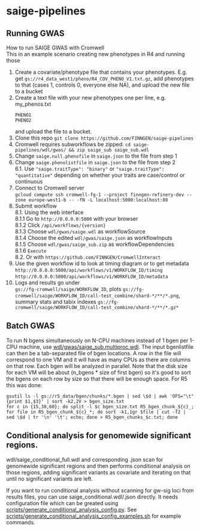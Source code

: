 # saige-pipelines

## Running GWAS

How to run SAIGE GWAS with Cromwell  
This in an example scenario creating new phenotypes in R4 and running those

1. Create a covariate/phenotype file that contains your phenotypes. E.g. get `gs://r4_data_west1/pheno/R4_COV_PHENO_V1.txt.gz`, add phenotypes to that (cases 1, controls 0, everyone else NA), and upload the new file to a bucket
2. Create a text file with your new phenotypes one per line, e.g.  
    my_phenos.txt
    ```
    PHENO1
    PHENO2
    ```
    and upload the file to a bucket.
3. Clone this repo `git clone https://github.com/FINNGEN/saige-pipelines`
4. Cromwell requires subworkflows be zipped: `cd saige-pipelines/wdl/gwas/ && zip saige_sub saige_sub.wdl`
5. Change `saige.null.phenofile` in `saige.json` to the file from step 1
6. Change `saige.phenolistfile` in `saige.json` to the file from step 2  
6.1. Use `"saige.traitType": "binary"` or `"saige.traitType": "quantitative"` depending on whether your traits are case/control or continuous
7. Connect to Cromwell server  
    `gcloud compute ssh cromwell-fg-1 --project finngen-refinery-dev --zone europe-west1-b -- -fN -L localhost:5000:localhost:80`
8. Submit workflow  
    8.1. Using the web interface  
        8.1.1 Go to `http://0.0.0.0:5000` with your browser  
        8.1.2 Click `/api/workflows/{version}`  
        8.1.3 Choose `wdl/gwas/saige.wdl` as workflowSource  
        8.1.4 Choose the edited `wdl/gwas/saige.json` as workflowInputs  
        8.1.5 Choose `wdl/gwas/saige_sub.zip` as workflowDependencies  
        8.1.6 `Execute`  
    8.2. Or with `https://github.com/FINNGEN/CromwellInteract`    
9. Use the given workflow id to look at timing diagram or to get metadata  
`http://0.0.0.0:5000/api/workflows/v1/WORKFLOW_ID/timing`  
`http://0.0.0.0:5000/api/workflows/v1/WORKFLOW_ID/metadata`
10. Logs and results go under  
`gs://fg-cromwell/saige/WORKFLOW_ID`, plots `gs://fg-cromwell/saige/WORKFLOW_ID/call-test_combine/shard-*/**/*.png`, summary stats and tabix indexes `gs://fg-cromwell/saige/WORKFLOW_ID/call-test_combine/shard-*/**/*.gz*`


## Batch GWAS

To run N bgens simultaneously on N-CPU machines instead of 1 bgen per
1-CPU machine, use
[wdl/gwas/saige_sub.multiproc.wdl](wdl/gwas/saige_sub.multiproc.wdl). The
input bgenlistfile can then be a tab-separated file of bgen
locations. A row in the file will correspond to one VM and it will
have as many CPUs as there are columns on that row. Each bgen will be
analyzed in parallel. Note that the disk size for each VM will be
about (n_bgens * size of first bgen) so it's good to sort the bgens on
each row by size so that there will be enough space. For R5 this was
done:

```
gsutil ls -l gs://r5_data/bgen/chunks/*.bgen | sed \$d | awk 'OFS="\t" {print $1,$3}' | sort -k2,2V > bgen_size.txt
for c in {15,30,60}; do split -l $c bgen_size.txt R5_bgen_chunk_${c}_; for file in R5_bgen_chunk_${c}_*; do sort -k1,1gr $file | cut -f2 | sed \$d | tr '\n' '\t'; echo; done > R5_bgen_chunks_$c.txt; done
```

## Conditional analysis for genomewide significant regions.

wdl/saige_conditional_full.wdl and corresponding .json scan for genomewide significant regions and then performs conditional analysis on those regions, adding significant variants as covariate and iterating on that until no significant variants are left.

If you want to run conditional analysis without scanning for gw-sig loci from results files, you can use saige_conditional.wdl/.json directly. It needs configuration file which can be greated using [scripts/generate_conditional_analysis_config.py](scripts/generate_conditional_analysis_config.py). See [scripts/generate_conditional_analysis_config_examples.sh](scripts/generate_conditional_analysis_config_examples.sh) for example commands.



